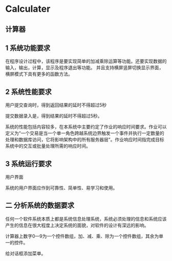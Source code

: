 # Calculater

## 计算器 

## 1 系统功能要求

在程序设计过程中，该程序是要实现简单的加减乘除运算等功能。还要实现数据的输入，输出，计算，显示及程序退出等功能。
并且支持横屏竖屏切换显示界面，横屏模式下具有更多的函数方法。

## 2 系统性能要求

用户提交查询时，得到返回结果的延时不得超过5秒

提交数据录入是，得到结果的延时不得超过5秒。

系统的性能包括内容较多，在本系统中主要约定了作业的响应时间要求。作业可以定义为“一个交易是当一个单一角色跨越系统边界触发一个事件并执行一定数量的处理和数据库访问，它将影响架构中的所有服务器层”。作业响应时间指完成目标系统中的交互或批量处理所需的响应时间。

## 3 系统运行要求

用户界面

系统的用户界面应作到可靠性、简单性、易学习和使用。       

## 二 分析系统的数据要求

任何一个软件系统本质上都是系统信息处理系统，系统必须处理的信息和系统应该产生的信息在很大程度上决定系统的面貌，对软件的设计有深远的影响。

计算器上数字0—9为一个控件数组，加、减、乘、除为一个控件数组，其余为单一的控件。

给对话框添加菜单。
